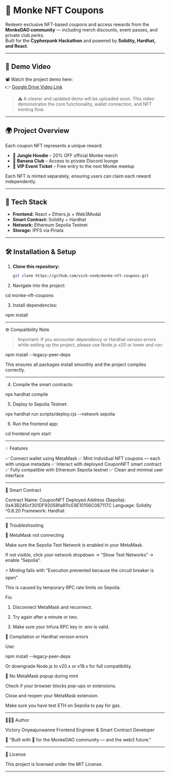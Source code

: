
# 🦧 Monke NFT Coupons  

Redeem exclusive NFT-based coupons and access rewards from the **MonkeDAO community** — including merch discounts, event passes, and private club perks.  
Built for the **Cypherpunk Hackathon** and powered by **Solidity, Hardhat, and React**.  

---

## 🎥 Demo Video  
📽️ Watch the project demo here:  
👉 [Google Drive Video Link](https://drive.google.com/file/d/1RAylhXmttM7QSaTGpyG38TLRDruXkiBO/view?usp=drivesdk)  

> ⚠️ A clearer and updated demo will be uploaded soon. This video demonstrates the core functionality, wallet connection, and NFT minting flow.  

---

## 🌍 Project Overview  
Each coupon NFT represents a unique reward:
- 🦍 **Jungle Hoodie** – 20% OFF official Monke merch  
- 🍌 **Banana Club** – Access to private Discord lounge  
- 🎫 **VIP Event Ticket** – Free entry to the next Monke meetup  

Each NFT is minted separately, ensuring users can claim each reward independently.

---

## 🧠 Tech Stack  
- **Frontend:** React + Ethers.js + Web3Modal  
- **Smart Contract:** Solidity + Hardhat  
- **Network:** Ethereum Sepolia Testnet  
- **Storage:** IPFS via Pinata  

---

## 🛠 Installation & Setup  

1. **Clone this repository:**
   ```bash
   git clone https://github.com/vick-noob/monke-nft-coupons.git

2. Navigate into the project:

cd monke-nft-coupons


3. Install dependencies:

npm install




---

⚙️ Compatibility Note

> Important: If you encounter dependency or Hardhat version errors while setting up the project, please use Node.js v20 or lower and run:

npm install --legacy-peer-deps

This ensures all packages install smoothly and the project compiles correctly.




---

4. Compile the smart contracts:

npx hardhat compile


5. Deploy to Sepolia Testnet:

npx hardhat run scripts/deploy.cjs --network sepolia


6. Run the frontend app:

cd frontend
npm start




---

💡 Features

✅ Connect wallet using MetaMask
✅ Mint individual NFT coupons — each with unique metadata
✅ Interact with deployed CouponNFT smart contract
✅ Fully compatible with Ethereum Sepolia testnet
✅ Clean and minimal user interface


---

🧱 Smart Contract

Contract Name: CouponNFT
Deployed Address (Sepolia): 0xA3B245cf301DF92058fa811cE9E10156C087117C
Language: Solidity ^0.8.20
Framework: Hardhat


---

🧩 Troubleshooting

🚫 MetaMask not connecting

Make sure the Sepolia Test Network is enabled in your MetaMask.

If not visible, click your network dropdown → “Show Test Networks” → enable “Sepolia”.


⚡ Minting fails with “Execution prevented because the circuit breaker is open”

This is caused by temporary RPC rate limits on Sepolia.

Fix:

1. Disconnect MetaMask and reconnect.


2. Try again after a minute or two.


3. Make sure your Infura RPC key in .env is valid.




🧰 Compilation or Hardhat version errors

Use:

npm install --legacy-peer-deps

Or downgrade Node.js to v20.x or v18.x for full compatibility.


🦊 No MetaMask popup during mint

Check if your browser blocks pop-ups or extensions.

Close and reopen your MetaMask extension.

Make sure you have test ETH on Sepolia to pay for gas.



---

👨🏽‍💻 Author

Victory Onyeajunwanne
Frontend Engineer & Smart Contract Developer

💬 "Built with 💛 for the MonkeDAO community — and the web3 future."


---

📜 License

This project is licensed under the MIT License.


---
